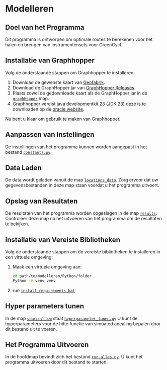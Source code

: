 # Modelleren

## Doel van het Programma
Dit programma is ontworpen om optimale routes te berekenen voor het halen en brengen van instrumentensets voor GreenCycl.

## Installatie van Graphhopper
Volg de onderstaande stappen om Graphhopper te installeren:

1. Download de gewenste kaart van [Geofabrik](https://download.geofabrik.de/europe/netherlands.html).
2. Download de GraphHopper jar van [GraphHopper Releases](https://github.com/graphhopper/graphhopper/releases/tag/9.1).
3. Plaats zowel de gedownloade kaart als de GraphHopper jar in de [`graphhopper`](Python/graphhopper) map.
4. Graphhopper vereist java developmentkit 23 (JDK 23) deze is te downloaden op de [oracle website](https://www.oracle.com/java/technologies/downloads/#jdk23-windows).

Nu bent u klaar om gebruik te maken van Graphhopper.

## Aanpassen van Instellingen
De instellingen van het programma kunnen worden aangepast in het bestand [`constants.py`](Python/source/constants/constants.py).

## Data Laden
De data wordt geladen vanuit de map [`locations_data`](Python/locations_data). Zorg ervoor dat uw gegevensbestanden in deze map staan voordat u het programma uitvoert.

## Opslag van Resultaten
De resultaten van het programma worden opgeslagen in de map [`results`](Python/results). Controleer deze map na het uitvoeren van het programma om de resultaten te bekijken.

## Installatie van Vereiste Bibliotheken
Volg de onderstaande stappen om de vereiste bibliotheken te installeren in een virtuele omgeving:

1. Maak een virtuele omgeving aan:
    ```sh
    cd path/to/modelleren/Python/folder
    Python -m venv venv
    ```
2. run [`install_requirements.bat`](Python/install_requirements.bat)

## Hyper parameters tunen
In de map [`source/flow`](Python/source/flow) staat [`hyperparameter_tunen.py`](Python/source/flow/hyperparameter_tunen.py) U kunt de hyperparameters voor de hitte functie van simuated anealing bepalen door dit bestand uit te voeren.

## Het Programma Uitvoeren
In de hoofdmap bevindt zich het bestand [`run_alles.py`](Python/run_alles.py). U kunt het programma uitvoeren door dit bestand te starten.
